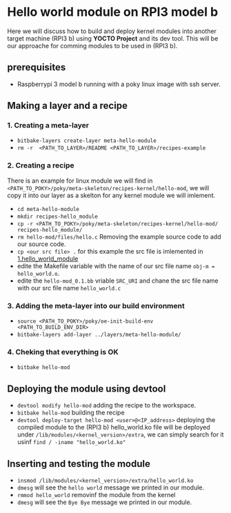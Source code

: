 # Hello world module on RPI3 model b
Here we will discuss how to build and deploy kernel modules into another target machine (RPI3 b) using **YOCTO Project** and its dev tool. This will be our approache for comming modules to be used in (RPI3 b).
## prerequisites
* Raspberrypi 3 model b running with a poky linux image with ssh server.
## Making a layer and a recipe
### 1. Creating a meta-layer 
* `bitbake-layers create-layer meta-hello-module`
* `rm -r  <PATH_TO_LAYER>/README <PATH_TO_LAYER>/recipes-example`
### 2. Creating a recipe
There is an example for linux module we will find in `<PATH_TO_POKY>/poky/meta-skeleton/recipes-kernel/hello-mod`, we will copy it into our layer as a skelton for any kernel module we will imlement.
* `cd meta-hello-module`
* `mkdir recipes-hello_module`
* `cp -r <PATH_TO_POKY>/poky/meta-skeleton/recipes-kernel/hello-mod/ recipes-hello_module/`
* `rm hello-mod/files/hello.c` Removing the example source code to add our source code.
* `cp <our src file> .` for this example the src file is imlemented in [1.hello_world_module](../1.hello_world_module/)
* edite the Makefile variable with the name of our src file name `obj-m = hello_world.o`.
* edite the `hello-mod_0.1.bb` vriable `SRC_URI` and chane the src file name with our src file name `hello_world.c`
### 3. Adding the meta-layer into our build environment 
* `source <PATH_TO_POKY>/poky/oe-init-build-env <PATH_TO_BUILD_ENV_DIR>`
* `bitbake-layers add-layer ../layers/meta-hello-module/`
### 4. Cheking that everything is OK
* `bitbake hello-mod` 
## Deploying the module using devtool
* `devtool modify hello-mod` adding the recipe to the workspace.
* `bitbake hello-mod`  building the recipe
* `devtool deploy-target hello-mod <user>@<IP_address>` deploying the compiled module to the (RPI3 b)
hello_world.ko file will be deployed under `/lib/modules/<kernel_version>/extra`, we can simply search for it usinf `find / -iname "hello_world.ko"`
## Inserting and testing the module 
* `insmod /lib/modules/<kernel_version>/extra/hello_world.ko`
* `dmesg` will see the `hello world` message we printed in our module.
* `rmmod hello_world` removinf the module from the kernel
* `dmesg` will see the `Bye Bye` message we printed in our module.